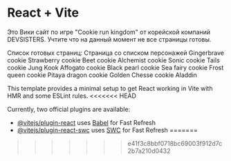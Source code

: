 # React + Vite

Это Вики сайт по игре "Сookie run kingdom" от корейской компаний DEVSISTERS. 
Учтите что на данный момент не все страницы готовы. 

Список готовых страниц:
    Страница со списком персонажей
    Gingerbrave cookie
    Strawberry cookie
    Beet cookie
    Alchemist cookie
    Sonic cookie
    Tails cookie
    Jung Kook
    Affogato cookie
    Black pearl cookie
    Sea fairy cookie
    Frost queen cookie
    Pitaya dragon cookie
    Golden Chesse cookie
    Aladdin


This template provides a minimal setup to get React working in Vite with HMR and some ESLint rules.
<<<<<<< HEAD

Currently, two official plugins are available:

- [@vitejs/plugin-react](https://github.com/vitejs/vite-plugin-react/blob/main/packages/plugin-react/README.md) uses [Babel](https://babeljs.io/) for Fast Refresh
- [@vitejs/plugin-react-swc](https://github.com/vitejs/vite-plugin-react-swc) uses [SWC](https://swc.rs/) for Fast Refresh
=======
>>>>>>> e41f3c8bbf0718bc69003f912d7c2b7a210d0432
